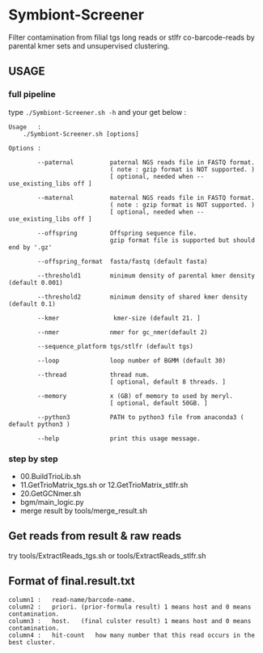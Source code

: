# Symbiont-Screener
Filter contamination from filial tgs long reads or stlfr co-barcode-reads by parental kmer sets and unsupervised clustering.


## USAGE

### full pipeline 

type ``` ./Symbiont-Screener.sh -h ``` and your get below :

```
Usage   :
    ./Symbiont-Screener.sh [options]

Options :

        --paternal          paternal NGS reads file in FASTQ format.
                            ( note : gzip format is NOT supported. )
                            [ optional, needed when --use_existing_libs off ]

        --maternal          maternal NGS reads file in FASTQ format.
                            ( note : gzip format is NOT supported. )
                            [ optional, needed when --use_existing_libs off ]

        --offspring         Offspring sequence file.
                            gzip format file is supported but should end by '.gz'

        --offspring_format  fasta/fastq (default fasta)

        --threshold1        minimum density of parental kmer density (default 0.001)

        --threshold2        minimum density of shared kmer density (default 0.1)

        --kmer               kmer-size (default 21. ]

        --nmer              nmer for gc_nmer(default 2)

        --sequence_platform tgs/stlfr (default tgs)

        --loop              loop number of BGMM (default 30)

        --thread            thread num.
                            [ optional, default 8 threads. ]

        --memory            x (GB) of memory to used by meryl.
                            [ optional, default 50GB. ]

        --python3           PATH to python3 file from anaconda3 ( default python3 )

        --help              print this usage message.
```

### step by step

* 00.BuildTrioLib.sh
* 11.GetTrioMatrix_tgs.sh or 12.GetTrioMatrix_stlfr.sh
* 20.GetGCNmer.sh
* bgm/main_logic.py
* merge result by tools/merge_result.sh

## Get reads from result & raw reads

try tools/ExtractReads_tgs.sh or tools/ExtractReads_stlfr.sh 


## Format of final.result.txt

```
column1 :   read-name/barcode-name.
column2 :   priori. (prior-formula result) 1 means host and 0 means contamination.
column3 :   host.   (final culster result) 1 means host and 0 means contamination.
column4 :   hit-count   how many number that this read occurs in the best cluster.
```


